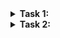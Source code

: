 </details>

<details>
   <summary> <strong> Task 1:  </strong> </summary>
  
 # Create a Branch Protection Rule 
  
So Protecting branches are like we say it is a policy or security feature which you can enable in your branches . So that you can protect the changes which was going to your main branch.

In your GitHub repository go to the settings tab and click the branches option as shown here:
  
 ![branch protection rule](https://user-images.githubusercontent.com/97287103/162140939-9d10e7d0-4f38-4145-9b52-e635a34d92f8.png)

  Now add a new rule and define which branch you want to protect. e.g. provide the pattern name `main` or `master`.
  
 Next you select the following options:
  
1. `Require pull request reviews before merging`
2. `Include administrators`
  
 ![pattern matching](https://user-images.githubusercontent.com/97287103/162141802-70736c68-1ee0-412b-9f08-a99e1c66e735.png)
  
 ![2022-04-07 12_52_39-Window](https://user-images.githubusercontent.com/97287103/162143149-4517e0ce-fc5d-412d-933f-2646cdee6344.png)

 Now save this Branch Rule and see How it Works.
  
 To check whether its working or not , create a change one of the files in the `main` or `master`  branch. 
  
  ![cant commit on master](https://user-images.githubusercontent.com/97287103/162144769-59d3df6d-0dbe-47cc-bf87-ac6c389c333d.png)
  
   You can’t commit to `main` or `master` branch   because it is a protected branch.Now you will create a new branch for this commit and start a pull request. 
   
</details>

<details>
   <summary> <strong> Task 2:  </strong> </summary>
   
# Create a Pull Request
   
Pull requests let you tell others about changes you've pushed to a branch in a repository on GitHub. 
   
Click on Pull Request on the Repository tab and Choose two branches to see what’s changed or to start a new pull request.
   
- Create a PR from the `feature` to `master`.
   
![New PR](https://user-images.githubusercontent.com/97287103/162150946-2d8cfb3b-bf00-42f8-8728-6c2db366609a.png)
   
- Add your Colleague as a reviewer
   
 ![2022_04_07_14_26_14_Requirement_update_1_by_Subharanjan2055_Pull_Request_2_Subharanjan_Canarys](https://user-images.githubusercontent.com/97287103/162162422-d3827c52-ed0a-4346-acb9-bd95fa6ac152.png)

Once you merge to Source branch after that you can delete the branch or keep as it is.
   






   

 
